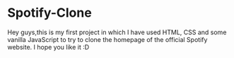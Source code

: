 # Spotify-Clone
 Hey guys,this is my first project in which I have used HTML, CSS and some vanilla JavaScript to try to clone the homepage of the official Spotify website. I hope you like it :D

